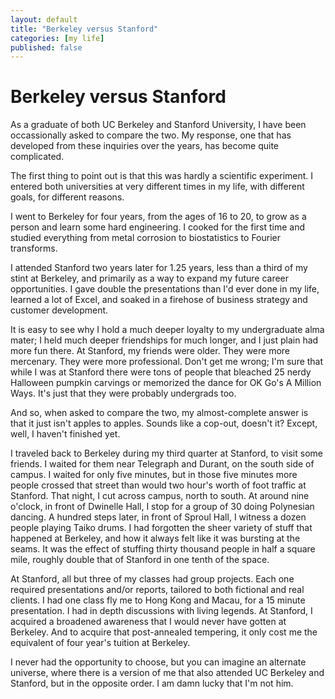 ```yaml
---
layout: default
title: "Berkeley versus Stanford"
categories: [my life]
published: false
---
```



Berkeley versus Stanford
========================

As a graduate of both UC Berkeley and Stanford University, I have been occassionally asked to compare the two. My response, one that has developed from these inquiries over the years, has become quite complicated.

The first thing to point out is that this was hardly a scientific experiment. I entered both universities at very different times in my life, with different goals, for different reasons. 

I went to Berkeley for four years, from the ages of 16 to 20, to grow as a person and learn some hard engineering. I cooked for the first time and studied everything from metal corrosion to biostatistics to Fourier transforms.

I attended Stanford two years later for 1.25 years, less than a third of my stint at Berkeley, and primarily as a way to expand my future career opportunities. I gave double the presentations than I'd ever done in my life, learned a lot of Excel, and soaked in a firehose of business strategy and customer development.

It is easy to see why I hold a much deeper loyalty to my undergraduate alma mater; I held much deeper friendships for much longer, and I just plain had more fun there. At Stanford, my friends were older. They were more mercenary. They were more professional. Don't get me wrong; I'm sure that while I was at Stanford there were tons of people that bleached 25 nerdy Halloween pumpkin carvings or memorized the dance for OK Go's A Million Ways. It's just that they were probably undergrads too.

And so, when asked to compare the two, my almost-complete answer is that it just isn't apples to apples. Sounds like a cop-out, doesn't it? Except, well, I haven't finished yet.

I traveled back to Berkeley during my third quarter at Stanford, to visit some friends. I waited for them near Telegraph and Durant, on the south side of campus. I waited for only five minutes, but in those five minutes more people crossed that street than would two hour's worth of foot traffic at Stanford. That night, I cut across campus, north to south. At around nine o'clock, in front of Dwinelle Hall, I stop for a group of 30 doing Polynesian dancing. A hundred steps later, in front of Sproul Hall, I witness a dozen people playing Taiko drums. I had forgotten the sheer variety of stuff that happened at Berkeley, and how it always felt like it was bursting at the seams. It was the effect of stuffing thirty thousand people in half a square mile, roughly double that of Stanford in one tenth of the space.

At Stanford, all but three of my classes had group projects. Each one required presentations and/or reports, tailored to both fictional and real clients. I had one class fly me to Hong Kong and Macau, for a 15 minute presentation. I had in depth discussions with living legends. At Stanford, I acquired a broadened awareness that I would never have gotten at Berkeley. And to acquire that post-annealed tempering, it only cost me the equivalent of four year's tuition at Berkeley.

I never had the opportunity to choose, but you can imagine an alternate universe, where there is a version of me that also attended UC Berkeley and Stanford, but in the opposite order. I am damn lucky that I'm not him.